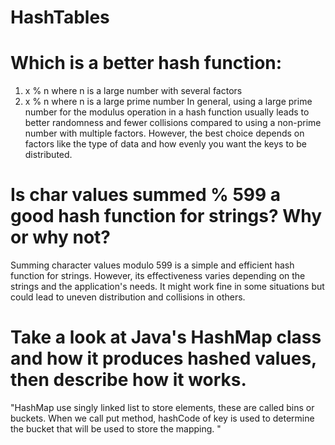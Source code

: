 # HashTables

# Which is a better hash function:
1. x % n where n is a large number with several factors
2. x % n where n is a large prime number
   In general, using a large prime number for the modulus operation in a hash function usually leads to better randomness and fewer collisions compared to using a non-prime number with multiple factors. However, the best choice depends on factors like the type of data and how evenly you want the keys to be distributed.
# Is char values summed % 599 a good hash function for strings? Why or why not?
  Summing character values modulo 599 is a simple and efficient hash function for strings. However, its effectiveness varies depending on the strings and the application's 
  needs. It might work fine in some situations but could lead to uneven distribution and collisions in others.
# Take a look at Java's HashMap class and how it produces hashed values, then describe how it works. 
"HashMap use singly linked list to store elements, these are called bins or buckets. When we call put method, hashCode of key is used to determine the bucket that will be used to store the mapping. "
